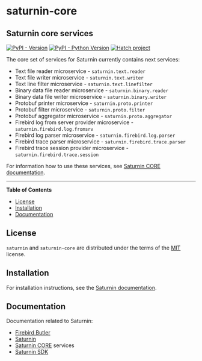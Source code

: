 # saturnin-core

## Saturnin core services

[![PyPI - Version](https://img.shields.io/pypi/v/saturnin-core.svg)](https://pypi.org/project/saturnin-core)
[![PyPI - Python Version](https://img.shields.io/pypi/pyversions/saturnin-core.svg)](https://pypi.org/project/saturnin-core)
[![Hatch project](https://img.shields.io/badge/%F0%9F%A5%9A-Hatch-4051b5.svg)](https://github.com/pypa/hatch)

The core set of services for Saturnin currently contains next services:

- Text file reader microservice - `saturnin.text.reader`
- Text file writer microservice - `saturnin.text.writer`
- Text line filter microservice - `saturnin.text.linefilter`
- Binary data file reader microservice - `saturnin.binary.reader`
- Binary data file writer microservice - `saturnin.binary.writer`
- Protobuf printer microservice - `saturnin.proto.printer`
- Protobuf filter microservice - `saturnin.proto.filter`
- Protobuf aggregator microservice - `saturnin.proto.aggregator`
- Firebird log from server provider microservice - `saturnin.firebird.log.fromsrv`
- Firebird log parser microservice - `saturnin.firebird.log.parser`
- Firebird trace parser microservice - `saturnin.firebird.trace.parser`
- Firebird trace session provider microservice - `saturnin.firebird.trace.session`

For information how to use these services, see [Saturnin CORE documentation](https://saturnin-core.rtfd.io/).

-----

**Table of Contents**

- [License](#license)
- [Installation](#installation)
- [Documentation](#documentation)

## License

`saturnin` and `saturnin-core` are distributed under the terms of the [MIT](https://spdx.org/licenses/MIT.html) license.

## Installation

For installation instructions, see the [Saturnin documentation](https://saturnin.rtfd.io).

## Documentation

Documentation related to Saturnin:

- [Firebird Butler](https://firebird-butler.rtfd.io/)
- [Saturnin](https://saturnin.rtfd.io/)
- [Saturnin CORE](https://saturnin-core.rtfd.io/) services
- [Saturnin SDK](https://saturnin-sdk.rtfd.io/)
